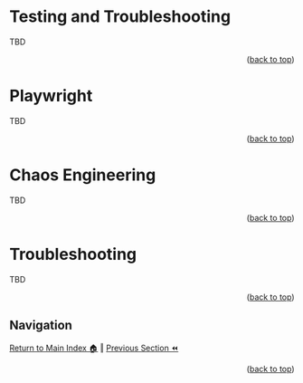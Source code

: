 Testing and Troubleshooting
=============
TBD
<p align="right">(<a href="#testing-and-troubleshooting">back to top</a>)</p>

Playwright
=============
TBD
<p align="right">(<a href="#testing-and-troubleshooting">back to top</a>)</p>

Chaos Engineering
=============
TBD
<p align="right">(<a href="#testing-and-troubleshooting">back to top</a>)</p>

Troubleshooting
=============
TBD
<p align="right">(<a href="#testing-and-troubleshooting">back to top</a>)</p>

## Navigation
[Return to Main Index 🏠](../README.md) ‖
[Previous Section ⏪](./cost-management.md) 
<p align="right">(<a href="#testing-and-troubleshooting">back to top</a>)</p>